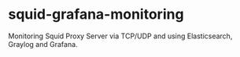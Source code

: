 # squid-grafana-monitoring
Monitoring Squid Proxy Server via TCP/UDP and using Elasticsearch, Graylog and Grafana.
